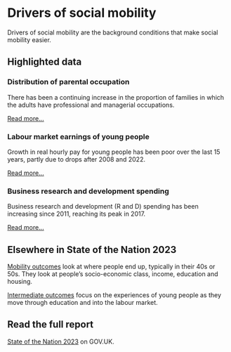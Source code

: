 # Drivers of social mobility
Drivers of social mobility are the background conditions that make social mobility easier.

## Highlighted data
<div class="grid grid3 grid-domain">
    <div class="govuk-body">
        <h3 class="govuk-heading-s">Distribution of parental occupation</h3>
        <div class="chart-container" aria-hidden="true">
            <div id="chart1"></div>
        </div>
        <script>
            new Chart(
                'chart1',
                '/static/data/by-page/drivers_of_social_mobility/DR14_overview_no_average-20230417.csv',
                { "height": 200, "type": "bary", "xkey": "Time_period", "ykey": "Value", "zkey": "Category", "sort": "Time_period", "scale": "%", "xgrid": false, "ygrid": true, "xticks": "first-last", "yticks": 2, "legend": false, "colourScheme": ["#1a9e1c", "#00703c", "#eb652e", "#0096ff", "#0f265c", "#808080"], "margin": [0, 0, 0, 0], "maxLabelLength": 50 }
            )
        </script>
        <p class="govuk-body">There has been a continuing increase in the proportion of families in which the adults have professional and managerial occupations.</p>
        <a href="/drivers_of_social_mobility/conditions_of_childhood/distribution_of_parental_occupation" class="govuk-link">Read more...</a>
    </div>
    <div class="govuk-body">
        <h3 class="govuk-heading-s">Labour market earnings of young people</h3>
        <div class="chart-container" aria-hidden="true">
            <div id="chart2"></div>
        </div>
        <script>
            new Chart(
                'chart2',
                '/static/data/by-page/drivers_of_social_mobility/DR34_overview-20230414.csv',
                { "height": 200, "type": "liney", "xkey": "Time_period", "ykey": "Value", "sort": "Time_period", "scale": "££", "xgrid": false, "ygrid": true, "xticks": "first-last", "yticks": 5, "legend": false, "showDots": false, "colourScheme": ["#5694ca"], "range": [8, 15], "margin": [0, 0, 0, 0], "maxLabelLength": 45 }
            )
        </script>
        <p class="govuk-body">Growth in real hourly pay for young people has been poor over the last 15 years, partly due to drops after 2008 and 2022.</p>
        <a href="/drivers_of_social_mobility/work_opportunities_for_young_people/labour_market_earnings_of_young_people" class="govuk-link">Read more...</a>
    </div>
    <div class="govuk-body">
        <h3 class="govuk-heading-s">Business research and development spending</h3>
        <div class="chart-container" aria-hidden="true">
            <div id="chart3"></div>
        </div>
        <script>
            new Chart(
                'chart3',
                '/static/data/by-page/drivers_of_social_mobility/DR52_overview-20230417.csv',
                { "height": 200, "type": "liney", "xkey": "Time_period", "ykey": "Value", "sort": "Time_period", "xgrid": false, "ygrid": true, "xticks": "first-last", "yticks": 2, "legend": false, "showDots": false, "colourScheme": ["#5694ca"], "range": [0, 2], "margin": [0, 0, 0, 0], "maxLabelLength": 35 }
            )
        </script>
        <p class="govuk-body">Business research and development (R and D) spending has been increasing since 2011, reaching its peak in 2017.</p>
        <a href="/drivers_of_social_mobility/research_and_development_environment/business_spending_on_research_and_development" class="govuk-link">Read more...</a>
    </div>
</div>

## Elsewhere in State of the Nation 2023
[Mobility outcomes](/mobility_outcomes)
look at where people end up, typically in their 40s or 50s.
They look at people’s socio-economic class, income, education and housing.

[Intermediate outcomes](/intermediate_outcomes)
focus on the experiences of young people as they move through education and into the labour market.

## Read the full report
[State of the Nation 2023](https://www.gov.uk/government/publications/state-of-the-nation-2023-people-and-places)
on GOV.UK.
